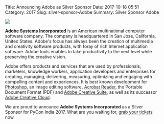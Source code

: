 Title: Announcing Adobe as Silver Sponsor
Date: 2017-10-18 05:51
Category: 2017
Slug: silver-sponsor-Adobe
Summary: Silver Sponsor Adobe


<img src="https://in.pycon.org/2017/images/sponsor/adobe.jpg">

**[Adobe Systems Incorporated](http://www.adobe.com/in/)** is an American multinational computer software company. The company is headquartered in San Jose, California, United States. Adobe's focus has always been the creation of multimedia and creativity software products, with foray of rich Internet application software. Adobe tools enables to take productivity to the next level while preserving the creative vision. 

Adobe offers products and services that are used by professionals, marketers, knowledge workers, application developers and enterprises for creating, managing, delivering, measuring, optimizing and engaging with compelling content and experiences. It is best known development for [Photoshop](http://www.photoshop.com/), an image editing software, [Acrobat Reader](https://get.adobe.com/reader/otherversions/), the Portable Document Format (PDF) and [Adobe Creative Suite](https://en.wikipedia.org/wiki/Adobe_Creative_Suite), as well as its successor [Adobe Creative Cloud](http://www.adobe.com/in/creativecloud.html).

We are proud to announce **Adobe Systems Incorporated** as a Silver Sponsor for PyCon India 2017.
What are you waiting for, [grab your tickets](https://in.explara.com/e/pycon-india-2017) now.



